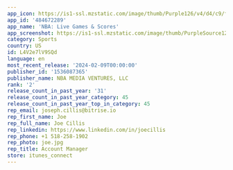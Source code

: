 ```yaml
---
app_icon: https://is1-ssl.mzstatic.com/image/thumb/Purple126/v4/d4/c9/fd/d4c9fd6e-6551-57a2-01a1-69a894d5e194/AppIcon-0-1x_U007emarketing-0-7-0-85-220-0.png/1024x1024bb.png
app_id: '484672289'
app_name: 'NBA: Live Games & Scores'
app_screenshot: https://is1-ssl.mzstatic.com/image/thumb/PurpleSource126/v4/e4/21/0a/e4210abf-f64a-6d73-b58f-2d6ed62e9dae/f44d889f-5237-4920-a1d3-705e09599371_01--iphone-xr.png/1242x2688bb.png
category: Sports
country: US
id: L4V2e7lV9SQd
language: en
most_recent_release: '2024-02-09T00:00:00'
publisher_id: '1536087365'
publisher_name: NBA MEDIA VENTURES, LLC
rank: '2'
release_count_in_past_year: '31'
release_count_in_past_year_category: 45
release_count_in_past_year_top_in_category: 45
rep_email: joseph.cillis@bitrise.io
rep_first_name: Joe
rep_full_name: Joe Cillis
rep_linkedin: https://www.linkedin.com/in/joecillis
rep_phone: +1 518-258-1902
rep_photo: joe.jpg
rep_title: Account Manager
store: itunes_connect
---
```

